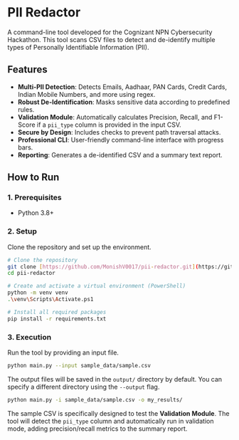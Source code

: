 # PII Redactor

A command-line tool developed for the Cognizant NPN Cybersecurity Hackathon. This tool scans CSV files to detect and de-identify multiple types of Personally Identifiable Information (PII).

## Features

- **Multi-PII Detection**: Detects Emails, Aadhaar, PAN Cards, Credit Cards, Indian Mobile Numbers, and more using regex.
- **Robust De-Identification**: Masks sensitive data according to predefined rules.
- **Validation Module**: Automatically calculates Precision, Recall, and F1-Score if a `pii_type` column is provided in the input CSV.
- **Secure by Design**: Includes checks to prevent path traversal attacks.
- **Professional CLI**: User-friendly command-line interface with progress bars.
- **Reporting**: Generates a de-identified CSV and a summary text report.

## How to Run

### 1. Prerequisites
- Python 3.8+

### 2. Setup
Clone the repository and set up the environment.

```bash
# Clone the repository
git clone [https://github.com/MonishV0017/pii-redactor.git](https://github.com/MonishV0017/pii-redactor.git)
cd pii-redactor

# Create and activate a virtual environment (PowerShell)
python -m venv venv
.\venv\Scripts\Activate.ps1

# Install all required packages
pip install -r requirements.txt
```

### 3. Execution

Run the tool by providing an input file.

```bash
python main.py --input sample_data/sample.csv
```

The output files will be saved in the `output/` directory by default. You can specify a different directory using the `--output` flag.

```bash
python main.py -i sample_data/sample.csv -o my_results/
```
The sample CSV is specifically designed to test the **Validation Module**. The tool will detect the `pii_type` column and automatically run in validation mode, adding precision/recall metrics to the summary report.